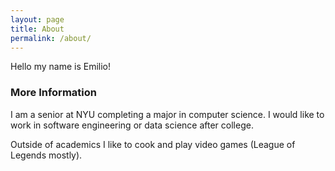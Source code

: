 ```yaml
---
layout: page
title: About
permalink: /about/
---
```


Hello my name is Emilio!

### More Information

I am a senior at NYU completing a major in computer science. I would like to work in software engineering or data science after college. 

Outside of academics I like to cook and play video games (League of Legends mostly). 
